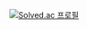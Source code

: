 [![Solved.ac 프로필](http://mazassumnida.wtf/api/v2/generate_badge?boj=im1384)](https://solved.ac/im1384)

<!--
**BaekDoHyeon/BaekDoHyeon** is a ✨ _special_ ✨ repository because its `README.md` (this file) appears on your GitHub profile.

Here are some ideas to get you started:

- 🔭 I’m currently working on ...
- 🌱 I’m currently learning ...
- 👯 I’m looking to collaborate on ...
- 🤔 I’m looking for help with ...
- 💬 Ask me about ...
- 📫 How to reach me: ...
- 😄 Pronouns: ...
- ⚡ Fun fact: ...
-->
